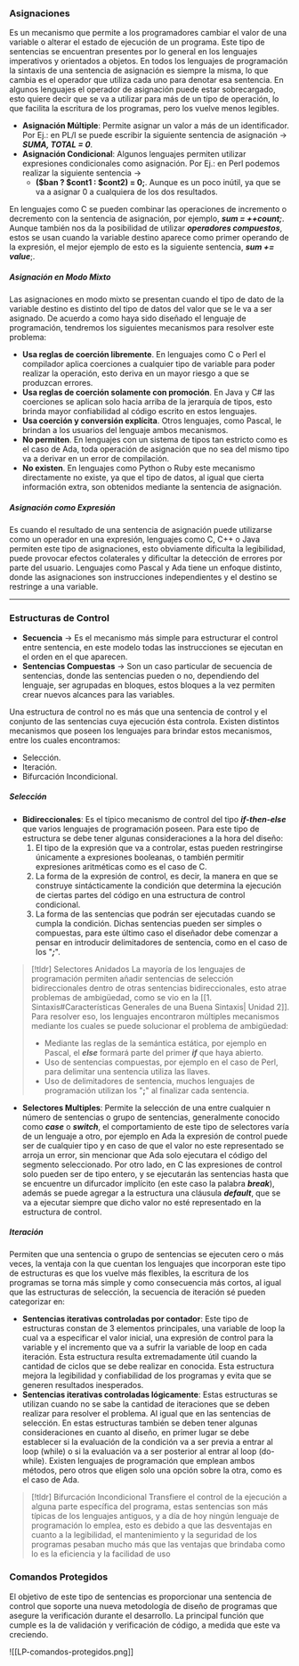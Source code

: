 ### Asignaciones

Es un mecanismo que permite a los programadores cambiar el valor de una variable o alterar el estado de ejecución de un programa. Este tipo de sentencias se encuentran presentes por lo general en los lenguajes imperativos y orientados a objetos.
En todos los lenguajes de programación la sintaxis de una sentencia de asignación es siempre la misma, lo que cambia es el operador que utiliza cada uno para denotar esa sentencia. En algunos lenguajes el operador de asignación puede estar sobrecargado, esto quiere decir que se va a utilizar para más de un tipo de operación, lo que facilita la escritura de los programas, pero los vuelve menos legibles.

- **Asignación Múltiple**: Permite asignar un valor a más de un identificador. Por Ej.: en PL/I se puede escribir la siguiente sentencia de asignación -> ***SUMA, TOTAL = 0***.
- **Asignación Condicional**: Algunos lenguajes permiten utilizar expresiones condicionales como asignación. Por Ej.: en Perl podemos realizar la siguiente sentencia ->
	- **(\$ban ? \$cont1 : \$cont2) = 0;**. Aunque es un poco inútil, ya que se va a asignar 0 a cualquiera de los dos resultados.

En lenguajes como C se pueden combinar las operaciones de incremento o decremento con la sentencia de asignación, por ejemplo, ***sum = ++count;***. Aunque también nos da la posibilidad de utilizar ***operadores compuestos***, estos se usan cuando la variable destino aparece como primer operando de la expresión, el mejor ejemplo de esto es la siguiente sentencia, ***sum += value***;.

##### Asignación en Modo Mixto

Las asignaciones en modo mixto se presentan cuando el tipo de dato de la variable destino es distinto del tipo de datos del valor que se le va a ser asignado. De acuerdo a como haya sido diseñado el lenguaje de programación, tendremos los siguientes mecanismos para resolver este problema:

- **Usa reglas de coerción libremente**. En lenguajes como C o Perl el compilador aplica coerciones a cualquier tipo de variable para poder realizar la operación, esto deriva en un mayor riesgo a que se produzcan errores.
- **Usa reglas de coerción solamente con promoción**. En Java y C# las coerciones se aplican solo hacia arriba de la jerarquía de tipos, esto brinda mayor confiabilidad al código escrito en estos lenguajes.
- **Usa coerción y conversión explícita**. Otros lenguajes, como Pascal, le brindan a los usuarios del lenguaje ambos mecanismos.
- **No permiten**. En lenguajes con un sistema de tipos tan estricto como es el caso de Ada, toda operación de asignación que no sea del mismo tipo va a derivar en un error de compilación.
- **No existen**. En lenguajes como Python o Ruby este mecanismo directamente no existe, ya que el tipo de datos, al igual que cierta información extra, son obtenidos mediante la sentencia de asignación.

##### Asignación como Expresión

Es cuando el resultado de una sentencia de asignación puede utilizarse como un operador en una expresión, lenguajes como C, C++ o Java permiten este tipo de asignaciones, esto obviamente dificulta la legibilidad, puede provocar efectos colaterales y dificultar la detección de errores por parte del usuario.
Lenguajes como Pascal y Ada tiene un enfoque distinto, donde las asignaciones son instrucciones independientes y el destino se restringe a una variable.

---
### Estructuras de Control

- **Secuencia** -> Es el mecanismo más simple para estructurar el control entre sentencia, en este modelo todas las instrucciones se ejecutan en el orden en el que aparecen.
- **Sentencias Compuestas** -> Son un caso particular de secuencia de sentencias, donde las sentencias pueden o no, dependiendo del lenguaje, ser agrupadas en bloques, estos bloques a la vez permiten crear nuevos alcances para las variables.

Una estructura de control no es más que una sentencia de control y el conjunto de las sentencias cuya ejecución ésta controla. Existen distintos mecanismos que poseen los lenguajes para brindar estos mecanismos, entre los cuales encontramos:

- Selección.
- Iteración.
- Bifurcación Incondicional.

##### Selección

- **Bidireccionales**: Es el típico mecanismo de control del tipo ***if-then-else*** que varios lenguajes de programación poseen. Para este tipo de estructura se debe tener algunas consideraciones a la hora del diseño:
	1. El tipo de la expresión que va a controlar, estas pueden restringirse únicamente a expresiones booleanas, o también permitir expresiones aritméticas como es el caso de C.
	2. La forma de la expresión de control, es decir, la manera en que se construye sintácticamente la condición que determina la ejecución de ciertas partes del código en una estructura de control condicional.
	3. La forma de las sentencias que podrán ser ejecutadas cuando se cumpla la condición. Dichas sentencias pueden ser simples o compuestas, para este último caso el diseñador debe comenzar a pensar en introducir delimitadores de sentencia, como en el caso de los "***;***".

>[!tldr] Selectores Anidados
>La mayoría de los lenguajes de programación permiten añadir sentencias de selección bidireccionales dentro de otras sentencias bidireccionales, esto atrae problemas de ambigüedad, como se vio en la [[1. Sintaxis#Características Generales de una Buena Sintaxis| Unidad 2]]. Para resolver eso, los lenguajes encontraron múltiples mecanismos mediante los cuales se puede solucionar el problema de ambigüedad:
>- Mediante las reglas de la semántica estática, por ejemplo en Pascal, el ***else*** formará parte del primer ***if*** que haya abierto.
>- Uso de sentencias compuestas, por ejemplo en el caso de Perl, para delimitar una sentencia utiliza las llaves.
>- Uso de delimitadores de sentencia, muchos lenguajes de programación utilizan los "**;**" al finalizar cada sentencia.

- **Selectores Multiples**: Permite la selección de una entre cualquier n número de sentencias o grupo de sentencias, generalmente conocido como ***case*** o ***switch***, el comportamiento de este tipo de selectores varía de un lenguaje a otro, por ejemplo en Ada la expresión de control puede ser de cualquier tipo y en caso de que el valor no este representado se arroja un error, sin mencionar que Ada solo ejecutara el código del segmento seleccionado. Por otro lado, en C las expresiones de control solo pueden ser de tipo entero, y se ejecutarán las sentencias hasta que se encuentre un difurcador implícito (en este caso la palabra ***break***), además se puede agregar a la estructura una cláusula ***default***, que se va a ejecutar siempre que dicho valor no esté representado en la estructura de control.

##### Iteración

Permiten que una sentencia o grupo de sentencias se ejecuten cero o más veces, la ventaja con la que cuentan los lenguajes que incorporan este tipo de estructuras es que los vuelve más flexibles, la escritura de los programas se torna más simple y como consecuencia más cortos, al igual que las estructuras de selección, la secuencia de iteración sé pueden categorizar en:

- **Sentencias iterativas controladas por contador**: Este tipo de estructuras constan de 3 elementos principales, una variable de loop la cual va a especificar el valor inicial, una expresión de control para la variable y el incremento que va a sufrir la variable de loop en cada iteración. Esta estructura resulta extremadamente útil cuando la cantidad de ciclos que se debe realizar en conocida. Esta estructura mejora la legibilidad y confiabilidad de los programas y evita que se generen resultados inesperados.
- **Sentencias iterativas controladas lógicamente**: Estas estructuras se utilizan cuando no se sabe la cantidad de iteraciones que se deben realizar para resolver el problema. Al igual que en las sentencias de selección. En estas estructuras también se deben tener algunas consideraciones en cuanto al diseño, en primer lugar se debe establecer si la evaluación de la condición va a ser previa a entrar al loop (while) o si la evaluación va a ser posterior al entrar al loop (do-while). Existen lenguajes de programación que emplean ambos métodos, pero otros que eligen solo una opción sobre la otra, como es el caso de Ada.

>[!tldr] Bifurcación Incondicional
>Transfiere el control de la ejecución a alguna parte específica del programa, estas sentencias son más típicas de los lenguajes antiguos, y a día de hoy ningún lenguaje de programación lo emplea, esto es debido a que las desventajas en cuanto a la legibilidad, el mantenimiento y la seguridad de los programas pesaban mucho más que las ventajas que brindaba como lo es la eficiencia y la facilidad de uso

### Comandos Protegidos

El objetivo de este tipo de sentencias es proporcionar una sentencia de control que soporte una nueva metodología de diseño de programas que asegure la verificación durante el desarrollo. La principal función que cumple es la de validación y verificación de código, a medida que este va creciendo.

![[LP-comandos-protegidos.png]]

